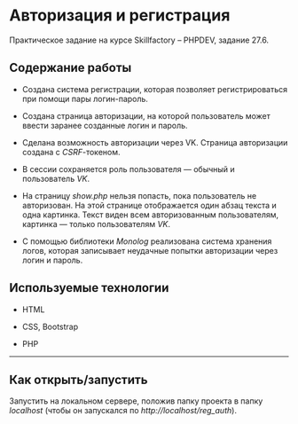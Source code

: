# Авторизация и регистрация
Практическое задание на курсе Skillfactory &ndash; PHPDEV, задание 27.6.

## Содержание работы

* Создана система регистрации, которая позволяет регистрироваться при помощи пары логин-пароль.

* Создана страница авторизации, на которой пользователь может ввести заранее созданные логин и пароль.

* Сделана возможность авторизации через VK. Страница авторизации создана с *CSRF*-токеном.

* В сессии сохраняется роль пользователя — обычный и пользователь *VK*.

* На страницу *show.php* нельзя попасть, пока пользователь не авторизован. На этой странице отображается один абзац текста и одна картинка. Текст виден всем авторизованным пользователям, картинка — только пользователям *VK*.

* С помощью библиотеки *Monolog* реализована система хранения логов, которая записывает неудачные попытки авторизации через логин и пароль.

## Используемые технологии

* HTML

* CSS, Bootstrap

* PHP

---
## Как открыть/запустить

Запустить на локальном сервере, положив папку проекта в папку *localhost* (чтобы он запускался по *http://localhost/reg_auth*).